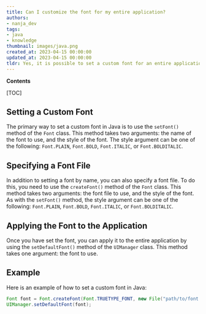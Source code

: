 ```yaml
---
title: Can I customize the font for my entire application?
authors:
- nanja_dev
tags:
- java
- knowledge
thumbnail: images/java.png
created_at: 2023-04-15 00:00:00
updated_at: 2023-04-15 00:00:00
tldr: Yes, it is possible to set a custom font for an entire application in Java by using the setFont() method.
---
```


**Contents**

[TOC]

## Setting a Custom Font

The primary way to set a custom font in Java is to use the `setFont()` method of the `Font` class. This method takes two arguments: the name of the font to use, and the style of the font. The style argument can be one of the following: `Font.PLAIN`, `Font.BOLD`, `Font.ITALIC`, or `Font.BOLDITALIC`.

## Specifying a Font File

In addition to setting a font by name, you can also specify a font file. To do this, you need to use the `createFont()` method of the `Font` class. This method takes two arguments: the font file to use, and the style of the font. As with the `setFont()` method, the style argument can be one of the following: `Font.PLAIN`, `Font.BOLD`, `Font.ITALIC`, or `Font.BOLDITALIC`.

## Applying the Font to the Application

Once you have set the font, you can apply it to the entire application by using the `setDefaultFont()` method of the `UIManager` class. This method takes one argument: the font to use.

## Example

Here is an example of how to set a custom font in Java:

```java
Font font = Font.createFont(Font.TRUETYPE_FONT, new File("path/to/font.ttf"));
UIManager.setDefaultFont(font);
```
